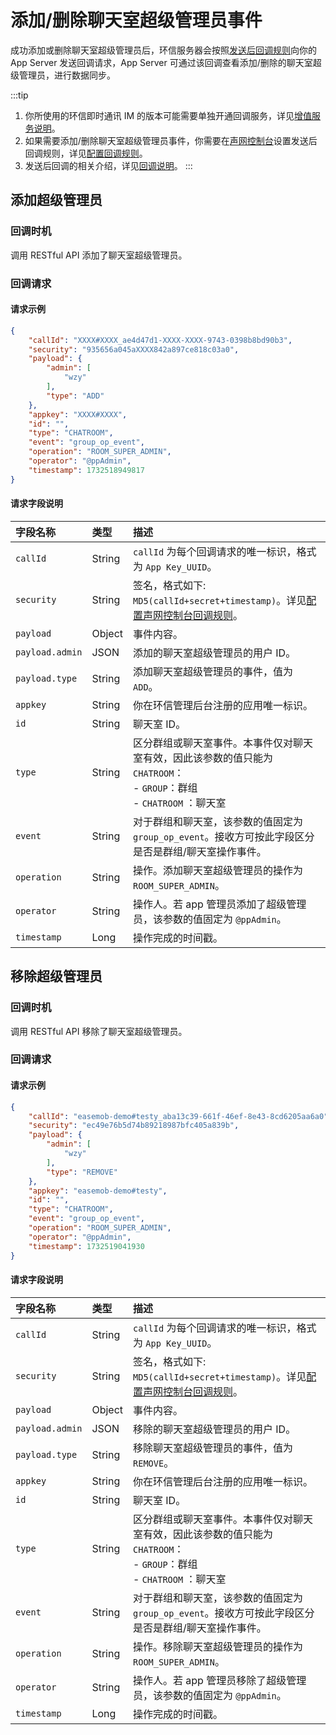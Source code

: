 # 添加/删除聊天室超级管理员事件 

成功添加或删除聊天室超级管理员后，环信服务器会按照[发送后回调规则](/product/enable_and_configure_IM.html#配置回调规则)向你的 App Server 发送回调请求，App Server 可通过该回调查看添加/删除的聊天室超级管理员，进行数据同步。

:::tip
1. 你所使用的环信即时通讯 IM 的版本可能需要单独开通回调服务，详见[增值服务说明](/product/pricing.html#增值服务费用)。
2. 如果需要添加/删除聊天室超级管理员事件，你需要在[声网控制台](https://console.shengwang.cn/overview)设置发送后回调规则，详见[配置回调规则](/product/enable_and_configure_IM.html#配置回调规则)。
3. 发送后回调的相关介绍，详见[回调说明](/docs/sdk/server-side/callback_postsending.html)。
:::

## 添加超级管理员
 
### 回调时机

调用 RESTful API 添加了聊天室超级管理员。

### 回调请求

#### 请求示例

```json
{
    "callId": "XXXX#XXXX_ae4d47d1-XXXX-XXXX-9743-0398b8bd90b3",
    "security": "935656a045aXXXX842a897ce818c03a0",
    "payload": {
        "admin": [
            "wzy"
        ],
        "type": "ADD"
    },
    "appkey": "XXXX#XXXX",
    "id": "",
    "type": "CHATROOM",
    "event": "group_op_event",
    "operation": "ROOM_SUPER_ADMIN",
    "operator": "@ppAdmin",
    "timestamp": 1732518949817
}
```

#### 请求字段说明

| 字段名称         | 类型   | 描述                                                         |
| :------------- | :----- | :----------------------------------------------------------- |
| `callId`       | String | `callId` 为每个回调请求的唯一标识，格式为 `App Key_UUID`。 | 
| `security`     | String | 签名，格式如下: `MD5(callId+secret+timestamp)`。详见[配置声网控制台回调规则](/product/enable_and_configure_IM.html#配置回调规则)。|
| `payload`       | Object | 事件内容。                                                     |
| `payload.admin`| JSON   | 添加的聊天室超级管理员的用户 ID。 | 
| `payload.type` | String | 添加聊天室超级管理员的事件，值为 `ADD`。  | 
| `appkey`       | String | 你在环信管理后台注册的应用唯一标识。                                |
| `id`           | String | 聊天室 ID。                                                 |
| `type`         | String | 区分群组或聊天室事件。本事件仅对聊天室有效，因此该参数的值只能为 `CHATROOM`：<br/> - `GROUP`：群组 <br/> - `CHATROOM` ：聊天室     |
| `event`        | String | 对于群组和聊天室，该参数的值固定为 `group_op_event`。接收方可按此字段区分是否是群组/聊天室操作事件。 |
| `operation`    | String | 操作。添加聊天室超级管理员的操作为 `ROOM_SUPER_ADMIN`。 |
| `operator`     | String | 操作人。若 app 管理员添加了超级管理员，该参数的值固定为 `@ppAdmin`。        |
| `timestamp`    | Long   | 操作完成的时间戳。      | 


## 移除超级管理员
 
### 回调时机

调用 RESTful API 移除了聊天室超级管理员。 

### 回调请求

#### 请求示例

```json
{
    "callId": "easemob-demo#testy_aba13c39-661f-46ef-8e43-8cd6205aa6a0",
    "security": "ec49e76b5d74b89218987bfc405a839b",
    "payload": {
        "admin": [
            "wzy"
        ],
        "type": "REMOVE"
    },
    "appkey": "easemob-demo#testy",
    "id": "",
    "type": "CHATROOM",
    "event": "group_op_event",
    "operation": "ROOM_SUPER_ADMIN",
    "operator": "@ppAdmin",
    "timestamp": 1732519041930
}
```

#### 请求字段说明

| 字段名称         | 类型   | 描述                                                         |
| :------------- | :----- | :----------------------------------------------------------- |
| `callId`       | String | `callId` 为每个回调请求的唯一标识，格式为 `App Key_UUID`。 | 
| `security`     | String | 签名，格式如下: `MD5(callId+secret+timestamp)`。详见[配置声网控制台回调规则](/product/enable_and_configure_IM.html#配置回调规则)。|
| `payload`       | Object | 事件内容。                                                     |
| `payload.admin`| JSON   | 移除的聊天室超级管理员的用户 ID。 | 
| `payload.type` | String | 移除聊天室超级管理员的事件，值为 `REMOVE`。  | 
| `appkey`       | String | 你在环信管理后台注册的应用唯一标识。                                |
| `id`           | String | 聊天室 ID。                                                 |
| `type`         | String | 区分群组或聊天室事件。本事件仅对聊天室有效，因此该参数的值只能为 `CHATROOM`：<br/> - `GROUP`：群组 <br/> - `CHATROOM` ：聊天室 |
| `event`        | String | 对于群组和聊天室，该参数的值固定为 `group_op_event`。接收方可按此字段区分是否是群组/聊天室操作事件。 |
| `operation`    | String | 操作。移除聊天室超级管理员的操作为 `ROOM_SUPER_ADMIN`。 |
| `operator`     | String | 操作人。若 app 管理员移除了超级管理员，该参数的值固定为 `@ppAdmin`。        |
| `timestamp`    | Long   | 操作完成的时间戳。      | 







